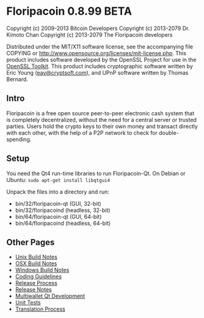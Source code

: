 Floripacoin 0.8.99 BETA
====================

Copyright (c) 2009-2013 Bitcoin Developers
Copyright (c) 2013-2079 Dr. Kimoto Chan
Copyright (c) 2013-2079 The Floripacoin developers

Distributed under the MIT/X11 software license, see the accompanying
file COPYING or http://www.opensource.org/licenses/mit-license.php.
This product includes software developed by the OpenSSL Project for use in the [OpenSSL Toolkit](http://www.openssl.org/). This product includes
cryptographic software written by Eric Young ([eay@cryptsoft.com](mailto:eay@cryptsoft.com)), and UPnP software written by Thomas Bernard.


Intro
---------------------
Floripacoin is a free open source peer-to-peer electronic cash system that is
completely decentralized, without the need for a central server or trusted
parties.  Users hold the crypto keys to their own money and transact directly
with each other, with the help of a P2P network to check for double-spending.


Setup
---------------------
You need the Qt4 run-time libraries to run Floripacoin-Qt. On Debian or Ubuntu:
	`sudo apt-get install libqtgui4`

Unpack the files into a directory and run:

- bin/32/floripacoin-qt (GUI, 32-bit)
- bin/32/floripacoind (headless, 32-bit)
- bin/64/floripacoin-qt (GUI, 64-bit)
- bin/64/floripacoind (headless, 64-bit)



Other Pages
---------------------
- [Unix Build Notes](build-unix.md)
- [OSX Build Notes](build-osx.md)
- [Windows Build Notes](build-msw.md)
- [Coding Guidelines](coding.md)
- [Release Process](release-process.md)
- [Release Notes](release-notes.md)
- [Multiwallet Qt Development](multiwallet-qt.md)
- [Unit Tests](unit-tests.md)
- [Translation Process](translation_process.md)